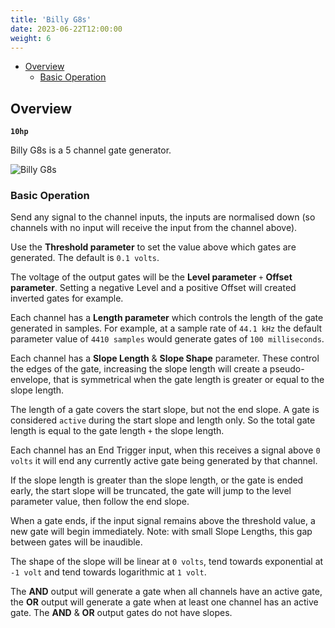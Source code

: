 ```yaml
---
title: 'Billy G8s'
date: 2023-06-22T12:00:00
weight: 6
---
```


- [Overview](#overview)
  - [Basic Operation](#basic-operation)

## Overview

**`10hp`**

Billy G8s is a 5 channel gate generator.

![Billy G8s](/DanTModules-Manual/images/billyg8s.png)

### Basic Operation

Send any signal to the channel inputs, the inputs are normalised down (so channels with no input
will receive the input from the channel above).

Use the **Threshold parameter** to set the value above which gates are generated. The default is
`0.1 volts`.

The voltage of the output gates will be the **Level parameter** `+` **Offset parameter**. Setting a
negative Level and a positive Offset will created inverted gates for example.

Each channel has a **Length parameter** which controls the length of the gate generated in samples.
For example, at a sample rate of `44.1 kHz` the default parameter value of `4410 samples` would
generate gates of `100 milliseconds`.

Each channel has a **Slope Length** & **Slope Shape** parameter. These control the edges of the
gate, increasing the slope length will create a pseudo-envelope, that is symmetrical when the gate
length is greater or equal to the slope length.

The length of a gate covers the start slope, but not the end slope. A gate is considered `active`
during the start slope and length only. So the total gate length is equal to the gate length `+` the
slope length.

Each channel has an End Trigger input, when this receives a signal above `0 volts` it will end any
currently active gate being generated by that channel.

If the slope length is greater than the slope length, or the gate is ended early, the start slope
will be truncated, the gate will jump to the level parameter value, then follow the end slope.

When a gate ends, if the input signal remains above the threshold value, a new gate will begin
immediately. Note: with small Slope Lengths, this gap between gates will be inaudible.

The shape of the slope will be linear at `0 volts`, tend towards exponential at `-1 volt` and tend
towards logarithmic at `1 volt`.

The **AND** output will generate a gate when all channels have an active gate, the **OR** output
will generate a gate when at least one channel has an active gate. The **AND** & **OR** output gates
do not have slopes.
